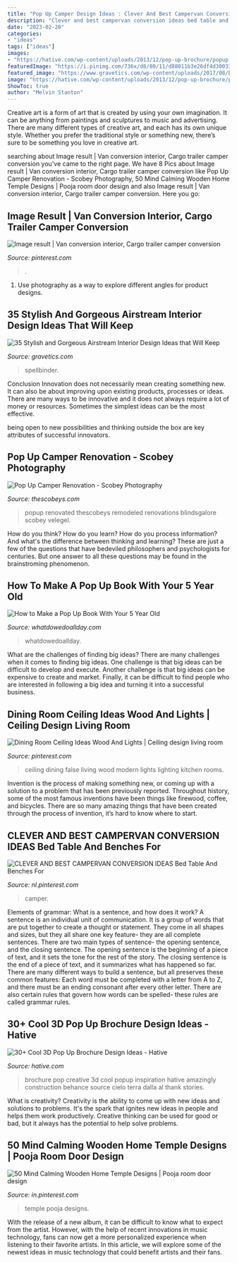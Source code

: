 ```yaml
---
title: "Pop Up Camper Design Ideas : Clever And Best Campervan Conversion Ideas Bed Table And Benches For"
description: "Clever and best campervan conversion ideas bed table and benches for"
date: "2023-02-20"
categories:
- "ideas"
tags: ["ideas"]
images:
- "https://hative.com/wp-content/uploads/2013/12/pop-up-brochure/popup-brochure-32.jpg"
featuredImage: "https://i.pinimg.com/736x/d8/80/11/d88011b3e26df4d3003362118cf5c65e.jpg"
featured_image: "https://www.gravetics.com/wp-content/uploads/2017/08/Design-Ideas-for-Camper-Van.jpg"
image: "https://hative.com/wp-content/uploads/2013/12/pop-up-brochure/popup-brochure-32.jpg"
ShowToc: true
author: "Melvin Stanton"
---
```



Creative art is a form of art that is created by using your own imagination. It can be anything from paintings and sculptures to music and advertising. There are many different types of creative art, and each has its own unique style. Whether you prefer the traditional style or something new, there’s sure to be something you love in creative art.

	

		
searching about Image result | Van conversion interior, Cargo trailer camper conversion you've came to the right page. We have 8 Pics about Image result | Van conversion interior, Cargo trailer camper conversion like Pop Up Camper Renovation - Scobey Photography, 50 Mind Calming Wooden Home Temple Designs | Pooja room door design and also Image result | Van conversion interior, Cargo trailer camper conversion. Here you go:
		
    
## Image Result | Van Conversion Interior, Cargo Trailer Camper Conversion

<img loading=lazy src="https://i.pinimg.com/736x/d8/80/11/d88011b3e26df4d3003362118cf5c65e.jpg" onerror="this.onerror=null;this.src='https://tse3.mm.bing.net/th?id=OIP.M3SQerv3CalKu4K5LCACDQAAAA&amp;pid=15.1';" alt="Image result | Van conversion interior, Cargo trailer camper conversion">

_Source: pinterest.com_

>. 

	

1. Use photography as a way to explore different angles for product designs.

    
## 35 Stylish And Gorgeous Airstream Interior Design Ideas That Will Keep

<img loading=lazy src="https://www.gravetics.com/wp-content/uploads/2017/08/Design-Ideas-for-Camper-Van.jpg" onerror="this.onerror=null;this.src='https://tse1.mm.bing.net/th?id=OIP.KOQhNcaCe3tRm1_ASQwgoAHaLH&amp;pid=15.1';" alt="35 Stylish and Gorgeous Airstream Interior Design Ideas that Will Keep">

_Source: gravetics.com_

>spellbinder. 

	

Conclusion
Innovation does not necessarily mean creating something new. It can also be about improving upon existing products, processes or ideas.
There are many ways to be innovative and it does not always require a lot of money or resources. Sometimes the simplest ideas can be the most effective.

 being open to new possibilities and thinking outside the box are key attributes of successful innovators.

    
## Pop Up Camper Renovation - Scobey Photography

<img loading=lazy src="https://thescobeys.com/wp-content/uploads/2018/05/PopUpCamper_0005.jpg" onerror="this.onerror=null;this.src='https://tse1.mm.bing.net/th?id=OIP.lmiKo-W6zKuVN2_iIRgVOwHaLG&amp;pid=15.1';" alt="Pop Up Camper Renovation - Scobey Photography">

_Source: thescobeys.com_

>popup renovated thescobeys remodeled renovations blindsgalore scobey velegel. 

	

How do you think? How do you learn? How do you process information? And what's the difference between thinking and learning? These are just a few of the questions that have bedeviled philosophers and psychologists for centuries. But one answer to all these questions may be found in the brainstroming phenomenon.

    
## How To Make A Pop Up Book With Your 5 Year Old

<img loading=lazy src="https://www.whatdowedoallday.com/wp-content/uploads/2014/04/pop-up-3x.jpg" onerror="this.onerror=null;this.src='https://tse4.mm.bing.net/th?id=OIP.idWC5w87GRkvqYnb1k3jSQHaKl&amp;pid=15.1';" alt="How to Make a Pop Up Book With Your 5 Year Old">

_Source: whatdowedoallday.com_

>whatdowedoallday. 

	

What are the challenges of finding big ideas?
There are many challenges when it comes to finding big ideas. One challenge is that big ideas can be difficult to develop and execute. Another challenge is that big ideas can be expensive to create and market. Finally, it can be difficult to find people who are interested in following a big idea and turning it into a successful business.

    
## Dining Room Ceiling Ideas Wood And Lights | Ceiling Design Living Room

<img loading=lazy src="https://i.pinimg.com/736x/5b/d9/a1/5bd9a19127824d42de60a5bca457c036.jpg" onerror="this.onerror=null;this.src='https://tse4.mm.bing.net/th?id=OIP.EMPXp7veQ5PpUpqCagq08gHaJ8&amp;pid=15.1';" alt="Dining Room Ceiling Ideas Wood And Lights | Ceiling design living room">

_Source: pinterest.com_

>ceiling dining false living wood modern lights lighting kitchen rooms. 

	

Invention is the process of making something new, or coming up with a solution to a problem that has been previously reported. Throughout history, some of the most famous inventions have been things like firewood, coffee, and bicycles. There are so many amazing things that have been created through the process of invention, it’s hard to know where to start.

    
## CLEVER AND BEST CAMPERVAN CONVERSION IDEAS Bed Table And Benches For

<img loading=lazy src="https://i.pinimg.com/736x/fa/b2/59/fab259fdc0148b1c055af9a3bb6ebdda.jpg" onerror="this.onerror=null;this.src='https://tse3.mm.bing.net/th?id=OIP.8Is8ycGvZB5e57E8_gA_vgHaJ3&amp;pid=15.1';" alt="CLEVER AND BEST CAMPERVAN CONVERSION IDEAS Bed Table And Benches For">

_Source: nl.pinterest.com_

>camper. 

	

Elements of grammar: What is a sentence, and how does it work?
A sentence is an individual unit of communication. It is a group of words that are put together to create a thought or statement. They come in all shapes and sizes, but they all share one key feature- they are all complete sentences. There are two main types of sentence- the opening sentence, and the closing sentence. The opening sentence is the beginning of a piece of text, and it sets the tone for the rest of the story. The closing sentence is the end of a piece of text, and it summarizes what has happened so far. There are many different ways to build a sentence, but all preserves these common features: Each word must be completed with a letter from A to Z, and there must be an ending consonant after every other letter. There are also certain rules that govern how words can be spelled- these rules are called grammar rules.

    
## 30+ Cool 3D Pop Up Brochure Design Ideas - Hative

<img loading=lazy src="https://hative.com/wp-content/uploads/2013/12/pop-up-brochure/popup-brochure-32.jpg" onerror="this.onerror=null;this.src='https://tse1.mm.bing.net/th?id=OIP.mSLtwELbbT3Pcq1v4wlZdAHaFr&amp;pid=15.1';" alt="30+ Cool 3D Pop Up Brochure Design Ideas - Hative">

_Source: hative.com_

>brochure pop creative 3d cool popup inspiration hative amazingly construction behance source cielo terra dalla al thank stories. 

	

What is creativity?
Creativity is the ability to come up with new ideas and solutions to problems. It's the spark that ignites new ideas in people and helps them work productively. Creative thinking can be used for good or bad, but it always has the potential to help solve problems.

    
## 50 Mind Calming Wooden Home Temple Designs | Pooja Room Door Design

<img loading=lazy src="https://i.pinimg.com/736x/c9/6f/7a/c96f7a33223099e9a05cd4b4ef069bd0.jpg" onerror="this.onerror=null;this.src='https://tse2.mm.bing.net/th?id=OIP.vTdRXdQDC8c0_7QfoGz7TwHaLt&amp;pid=15.1';" alt="50 Mind Calming Wooden Home Temple Designs | Pooja room door design">

_Source: in.pinterest.com_

>temple pooja designs. 

	

With the release of a new album, it can be difficult to know what to expect from the artist. However, with the help of recent innovations in music technology, fans can now get a more personalized experience when listening to their favorite artists. In this article, we will explore some of the newest ideas in music technology that could benefit artists and their fans.

